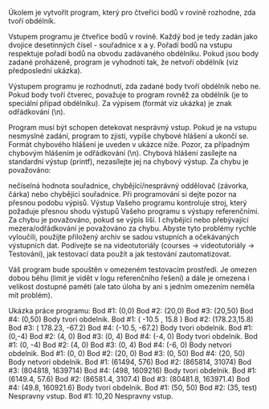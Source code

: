Úkolem je vytvořit program, který pro čtveřici bodů v rovině rozhodne, zda tvoří obdélník.

Vstupem programu je čtveřice bodů v rovině. Každý bod je tedy zadán jako dvojice desetinných čísel - souřadnice x a y. Pořadí bodů na vstupu respektuje pořadí bodů na obvodu zadávaného obdélníku. Pokud jsou body zadané proházeně, program je vyhodnotí tak, že netvoří obdélník (viz předposlední ukázka).

Výstupem programu je rozhodnutí, zda zadané body tvoří obdélník nebo ne. Pokud body tvoří čtverec, považuje to program rovněž za obdélník (je to speciální případ obdélníku). Za výpisem (formát viz ukázka) je znak odřádkování (\n).

Program musí být schopen detekovat nesprávný vstup. Pokud je na vstupu nesmyslné zadání, program to zjistí, vypíše chybové hlášení a ukončí se. Formát chybového hlášení je uveden v ukázce níže. Pozor, za případným chybovým hlášením je odřádkování (\n). Chybová hlášení zasílejte na standardní výstup (printf), nezasílejte jej na chybový výstup. Za chybu je považováno:

nečíselná hodnota souřadnice,
chybějící/nesprávný oddělovač (závorka, čárka) nebo
chybějící souřadnice.
Při programování si dejte pozor na přesnou podobu výpisů. Výstup Vašeho programu kontroluje stroj, který požaduje přesnou shodu výstupů Vašeho programu s výstupy referenčními. Za chybu je považováno, pokud se výpis liší. I chybějící nebo přebývající mezera/odřádkování je považováno za chybu. Abyste tyto problémy rychle vyloučili, použijte přiložený archiv se sadou vstupních a očekávaných výstupních dat. Podívejte se na videotutoriály (courses -> videotutoriály -> Testování), jak testovací data použít a jak testování zautomatizovat.

Váš program bude spouštěn v omezeném testovacím prostředí. Je omezen dobou běhu (limit je vidět v logu referenčního řešení) a dále je omezena i velikost dostupné paměti (ale tato úloha by ani s jedním omezením neměla mít problém).

Ukázka práce programu:
Bod #1:
(0,0)
Bod #2:
(20,0)
Bod #3:
(20,50)
Bod #4:
(0,50)
Body tvori obdelnik.
Bod #1:
( -10.5 , 15.8 )
Bod #2:
(178.23,15.8)
Bod #3:
( 178.23, -67.2)
Bod #4:
(-10.5, -67.2)
Body tvori obdelnik.
Bod #1:
 (0,-4)
Bod #2:
(4, 0)
Bod #3:
(0, 4)
Bod #4:
(-4, 0)
Body tvori obdelnik.
Bod #1:
(0, -4)
Bod #2:
(4, 0)
Bod #3:
(0, 4)
Bod #4:
(-6, 0)
Body netvori obdelnik.
Bod #1:
(0, 0)
Bod #2:
(20, 0)
Bod #3:
(0, 50)
Bod #4:
(20, 50)
Body netvori obdelnik.
Bod #1:
(61494, 576)
Bod #2:
(865814, 31074)
Bod #3:
(804818, 1639714)
Bod #4:
(498, 1609216)
Body tvori obdelnik.
Bod #1:
(6149.4, 57.6)
Bod #2:
(86581.4, 3107.4)
Bod #3:
(80481.8, 163971.4)
Bod #4:
(49.8, 160921.6)
Body tvori obdelnik.
Bod #1:
(50, 50)
Bod #2:
(35, test)
Nespravny vstup.
Bod #1:
10,20
Nespravny vstup.
